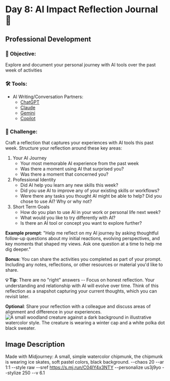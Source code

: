 # Day 8: AI Impact Reflection Journal 🤔
## **Professional Development**

### 🎯 Objective:

Explore and document your personal journey with AI tools over the past week of activities

### 🛠️ Tools:

- AI Writing/Conversation Partners:  
  - [ChatGPT](https://chat.openai.com)  
  - [Claude](https://claude.ai)  
  - [Gemini](https://gemini.google.com)
  - [Copilot](https://copilot.microsoft.com)

### 📝 Challenge:

Craft a reflection that captures your experiences with AI tools this past week. Structure your reflection around these key areas:

1. Your AI Journey  
   - Your most memorable AI experience from the past week
   - Was there a moment using AI that surprised you?  
   - Was there a moment that concerned you?
2. Professional Identity  
   - Did AI help you learn any new skills this week?  
   - Did you use AI to improve any of your existing skills or workflows?  
   - Were there any tasks you thought AI might be able to help? Did you chose to use AI? Why or why not?  
3. Short Term Goals  
   - How do you plan to use AI in your work or personal life next week?  
   - What would you like to try differently with AI?
   - Is there an AI tool or concept you want to explore further?

**Example prompt**: 
"Help me reflect on my AI journey by asking thoughtful follow-up questions about my initial reactions, evolving perspectives, and key moments that shaped my views. Ask one question at a time to help me dig deeper."

**Bonus**:
You can share the activities you completed as part of your prompt. Including any notes, reflections, or other resources or material you'd like to share.

**💡 Tip**: There are no "right" answers -- Focus on honest reflection. Your understanding and relationship with AI will evolve over time. Think of this reflection as a snapshot capturing your current thoughts, which you can revisit later. 

**Optional**: Share your reflection with a colleague and discuss areas of alignment and difference in your experiences.
![A small woodland creature against a dark background in illustrative watercolor style. The creature is wearing a winter cap and a white polka dot black sweater.](https://res.cloudinary.com/dt5ug8amw/image/upload/v1733614332/AI%20Advent%202024/Small_Forest_Creature_in_Winter_attire.png)
## Image Description
Made with Midjourney: A small, simple watercolor chipmunk, the chipmunk is wearing ice skates, soft pastel colors, black background. --chaos 20 --ar 1:1 --style raw --sref https://s.mj.run/C04IY4x3NTY --personalize us3j9yo --stylize 250 --v 6.1